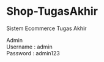 # Shop-TugasAkhir
Sistem Ecommerce Tugas Akhir

Admin<br>
Username : admin <br>
Password : admin123
